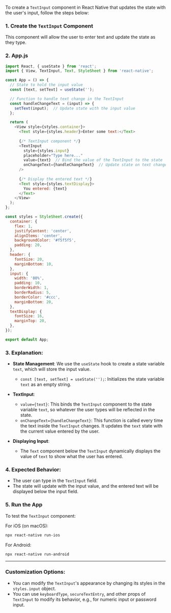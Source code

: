 To create a `TextInput` component in React Native that updates the state with the user's input, follow the steps below:

### 1. **Create the `TextInput` Component**

This component will allow the user to enter text and update the state as they type.

### 2. **App.js**

```javascript
import React, { useState } from 'react';
import { View, TextInput, Text, StyleSheet } from 'react-native';

const App = () => {
  // State to hold the input value
  const [text, setText] = useState('');

  // Function to handle text change in the TextInput
  const handleChangeText = (input) => {
    setText(input);  // Update state with the input value
  };

  return (
    <View style={styles.container}>
      <Text style={styles.header}>Enter some text:</Text>
      
      {/* TextInput component */}
      <TextInput
        style={styles.input}
        placeholder="Type here..."
        value={text}  // Bind the value of the TextInput to the state
        onChangeText={handleChangeText}  // Update state on text change
      />
      
      {/* Display the entered text */}
      <Text style={styles.textDisplay}>
        You entered: {text}
      </Text>
    </View>
  );
};

const styles = StyleSheet.create({
  container: {
    flex: 1,
    justifyContent: 'center',
    alignItems: 'center',
    backgroundColor: '#f5f5f5',
    padding: 20,
  },
  header: {
    fontSize: 20,
    marginBottom: 10,
  },
  input: {
    width: '80%',
    padding: 10,
    borderWidth: 1,
    borderRadius: 5,
    borderColor: '#ccc',
    marginBottom: 20,
  },
  textDisplay: {
    fontSize: 16,
    marginTop: 20,
  },
});

export default App;
```

### 3. **Explanation**:
- **State Management**: We use the `useState` hook to create a state variable `text`, which will store the input value.
  - `const [text, setText] = useState('');`: Initializes the state variable `text` as an empty string.
  
- **TextInput**:
  - `value={text}`: This binds the `TextInput` component to the state variable `text`, so whatever the user types will be reflected in the state.
  - `onChangeText={handleChangeText}`: This function is called every time the text inside the `TextInput` changes. It updates the `text` state with the current value entered by the user.

- **Displaying Input**:
  - The `Text` component below the `TextInput` dynamically displays the value of `text` to show what the user has entered.

### 4. **Expected Behavior**:
- The user can type in the `TextInput` field.
- The state will update with the input value, and the entered text will be displayed below the input field.
  
### 5. **Run the App**

To test the `TextInput` component:

For iOS (on macOS):
```bash
npx react-native run-ios
```

For Android:
```bash
npx react-native run-android
```

---

### Customization Options:
- You can modify the `TextInput`'s appearance by changing its styles in the `styles.input` object.
- You can use `keyboardType`, `secureTextEntry`, and other props of `TextInput` to modify its behavior, e.g., for numeric input or password input.
